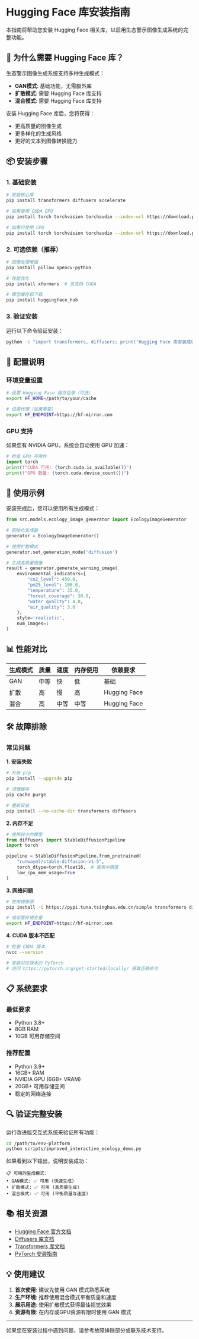 # Hugging Face 库安装指南

本指南将帮助您安装 Hugging Face 相关库，以启用生态警示图像生成系统的完整功能。

## 🎯 为什么需要 Hugging Face 库？

生态警示图像生成系统支持多种生成模式：

- **GAN模式**: 基础功能，无需额外库
- **扩散模式**: 需要 Hugging Face 库支持
- **混合模式**: 需要 Hugging Face 库支持

安装 Hugging Face 库后，您将获得：
- 更高质量的图像生成
- 更多样化的生成风格
- 更好的文本到图像转换能力

## 📦 安装步骤

### 1. 基础安装

```bash
# 安装核心库
pip install transformers diffusers accelerate

# 如果使用 CUDA GPU
pip install torch torchvision torchaudio --index-url https://download.pytorch.org/whl/cu118

# 如果只使用 CPU
pip install torch torchvision torchaudio --index-url https://download.pytorch.org/whl/cpu
```

### 2. 可选依赖（推荐）

```bash
# 图像处理增强
pip install pillow opencv-python

# 性能优化
pip install xformers  # 仅支持 CUDA

# 模型缓存和下载
pip install huggingface_hub
```

### 3. 验证安装

运行以下命令验证安装：

```bash
python -c "import transformers, diffusers; print('Hugging Face 库安装成功!')"
```

## 🔧 配置说明

### 环境变量设置

```bash
# 设置 Hugging Face 缓存目录（可选）
export HF_HOME=/path/to/your/cache

# 设置代理（如果需要）
export HF_ENDPOINT=https://hf-mirror.com
```

### GPU 支持

如果您有 NVIDIA GPU，系统会自动使用 GPU 加速：

```python
# 检查 GPU 可用性
import torch
print(f"CUDA 可用: {torch.cuda.is_available()}")
print(f"GPU 数量: {torch.cuda.device_count()}")
```

## 🚀 使用示例

安装完成后，您可以使用所有生成模式：

```python
from src.models.ecology_image_generator import EcologyImageGenerator

# 初始化生成器
generator = EcologyImageGenerator()

# 使用扩散模式
generator.set_generation_mode('diffusion')

# 生成高质量图像
result = generator.generate_warning_image(
    environmental_indicators={
        "co2_level": 450.0,
        "pm25_level": 100.0,
        "temperature": 35.0,
        "forest_coverage": 30.0,
        "water_quality": 4.0,
        "air_quality": 3.0
    },
    style='realistic',
    num_images=1
)
```

## 📊 性能对比

| 生成模式 | 质量 | 速度 | 内存使用 | 依赖要求 |
|---------|------|------|----------|----------|
| GAN | 中等 | 快 | 低 | 基础 |
| 扩散 | 高 | 慢 | 高 | Hugging Face |
| 混合 | 高 | 中等 | 中等 | Hugging Face |

## 🛠️ 故障排除

### 常见问题

**1. 安装失败**
```bash
# 升级 pip
pip install --upgrade pip

# 清理缓存
pip cache purge

# 重新安装
pip install --no-cache-dir transformers diffusers
```

**2. 内存不足**
```python
# 使用较小的模型
from diffusers import StableDiffusionPipeline
import torch

pipeline = StableDiffusionPipeline.from_pretrained(
    "runwayml/stable-diffusion-v1-5",
    torch_dtype=torch.float16,  # 使用半精度
    low_cpu_mem_usage=True
)
```

**3. 网络问题**
```bash
# 使用镜像源
pip install -i https://pypi.tuna.tsinghua.edu.cn/simple transformers diffusers

# 或设置环境变量
export HF_ENDPOINT=https://hf-mirror.com
```

**4. CUDA 版本不匹配**
```bash
# 检查 CUDA 版本
nvcc --version

# 安装对应版本的 PyTorch
# 访问 https://pytorch.org/get-started/locally/ 获取正确命令
```

## 📋 系统要求

### 最低要求
- Python 3.8+
- 8GB RAM
- 10GB 可用存储空间

### 推荐配置
- Python 3.9+
- 16GB+ RAM
- NVIDIA GPU (6GB+ VRAM)
- 20GB+ 可用存储空间
- 稳定的网络连接

## 🔍 验证完整安装

运行改进版交互式系统来验证所有功能：

```bash
cd /path/to/env-platform
python scripts/improved_interactive_ecology_demo.py
```

如果看到以下输出，说明安装成功：

```
📋 可用的生成模式:
• GAN模式: ✅ 可用 (快速生成)
• 扩散模式: ✅ 可用 (高质量生成)
• 混合模式: ✅ 可用 (平衡质量与速度)
```

## 📚 相关资源

- [Hugging Face 官方文档](https://huggingface.co/docs)
- [Diffusers 库文档](https://huggingface.co/docs/diffusers)
- [Transformers 库文档](https://huggingface.co/docs/transformers)
- [PyTorch 安装指南](https://pytorch.org/get-started/locally/)

## 💡 使用建议

1. **首次使用**: 建议先使用 GAN 模式熟悉系统
2. **生产环境**: 推荐使用混合模式平衡质量和速度
3. **展示用途**: 使用扩散模式获得最佳视觉效果
4. **资源有限**: 在内存或GPU资源有限时使用 GAN 模式

---

如果您在安装过程中遇到问题，请参考故障排除部分或联系技术支持。
